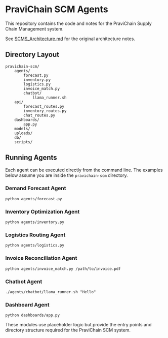 # PraviChain SCM Agents

This repository contains the code and notes for the PraviChain Supply Chain Management system.

See [SCMS_Architecture.md](SCMS_Architecture.md) for the original architecture notes.

## Directory Layout

```
pravichain-scm/
    agents/
        forecast.py
        inventory.py
        logistics.py
        invoice_match.py
        chatbot/
            llama_runner.sh
    api/
        forecast_routes.py
        inventory_routes.py
        chat_routes.py
    dashboards/
        app.py
    models/
    uploads/
    db/
    scripts/
```

## Running Agents

Each agent can be executed directly from the command line. The examples below assume you are inside the `pravichain-scm` directory.

### Demand Forecast Agent
```
python agents/forecast.py
```

### Inventory Optimization Agent
```
python agents/inventory.py
```

### Logistics Routing Agent
```
python agents/logistics.py
```

### Invoice Reconciliation Agent
```
python agents/invoice_match.py /path/to/invoice.pdf
```

### Chatbot Agent
```
./agents/chatbot/llama_runner.sh "Hello"
```

### Dashboard Agent
```
python dashboards/app.py
```

These modules use placeholder logic but provide the entry points and directory structure required for the PraviChain SCM system.
